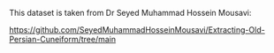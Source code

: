 
This dataset is taken from Dr Seyed Muhammad Hossein Mousavi: 

https://github.com/SeyedMuhammadHosseinMousavi/Extracting-Old-Persian-Cuneiform/tree/main
